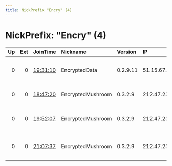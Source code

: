 ```yaml
---
title: NickPrefix "Encry" (4)
---
```


# NickPrefix: "Encry" (4)

|   Up |   Ext | JoinTime                                                                                   | Nickname          | Version   | IP            | AS            | CC   |   ORp |   Dirp | OS    | Contact                                       |   eFamMembers |
|-----:|------:|:-------------------------------------------------------------------------------------------|:------------------|:----------|:--------------|:--------------|:-----|------:|-------:|:------|:----------------------------------------------|--------------:|
|    0 |     0 | [19:31:10](https://atlas.torproject.org/#details/4C46B4A054ED25E819A9491C5CBA53250DD931B6) | EncryptedData     | 0.2.9.11  | 51.15.67.108  | Online S.a.s. | fr   |   443 |      0 | Linux | why &lt;at&gt; protonmail &lt;dot&gt; com BTC |             1 |
|    0 |     0 | [18:47:20](https://atlas.torproject.org/#details/DD4F6F7A8FBE213468FBE98729E5E7C76CCF18E6) | EncryptedMushroom | 0.3.2.9   | 212.47.234.10 | Online S.a.s. | fr   |  9001 |   9030 | Linux | why at protonmail com                         |             1 |
|    0 |     0 | [19:52:07](https://atlas.torproject.org/#details/815DB48E2ADC4D0113370A6D257B5BD906B7FA16) | EncryptedMushroom | 0.3.2.9   | 212.47.234.10 | Online S.a.s. | fr   |  9001 |   9030 | Linux | why &lt;at&gt; protonmail &lt;dot&gt; com BTC |             1 |
|    0 |     0 | [21:07:37](https://atlas.torproject.org/#details/BB5C1A610A9A73172EDCB28B7BC5D37B5B7F5FDF) | EncryptedMushroom | 0.3.2.9   | 212.47.234.10 | Online S.a.s. | fr   |  9001 |   9030 | Linux | why &lt;at&gt; protonmail &lt;dot&gt; com BTC |             1 |
